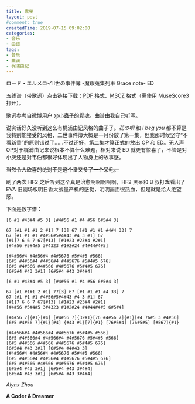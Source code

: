 ```yaml
---
title: 雲雀
layout: post
#comment: true
createdTime: 2019-07-15 09:02:00
categories:
- 音乐
- 曲谱
tags:
- 音乐
- 曲谱
- 梶浦由紀
---
```

ロード・エルメロイⅡ世の事件簿 -魔眼蒐集列車 Grace note- ED

五线谱（带歌词）点击链接下载：[PDF 格式](./hibari.pdf)、[MSCZ 格式](./hibari.mscz)（需使用 MuseScore3 打开）。

歌词参考自微博用户 [@小蟲子的覺魂](https://weibo.com/u/5699383914)。曲谱由我自己听写。

<!--more-->

说实话好久没听到这么有梶浦由记风格的曲子了。*花の唄* 和 *I beg you* 都不算是我特别能接受的风格，二世事件簿大概是一月份放了第一集，但我那时候坚守“不看新番”的原则错过了……不过还好，第二集才算正式的放出 OP 和 ED。无人声OP对于梶浦由记来说根本不算什么难题，相对来说 ED 就更有惊喜了，不管是对小灰还是对韦伯都很好体现出了人物身上的故事感。

~~当然令人欣喜的绝对不是这个番又多了一个呆毛。~~

刷了两次 HF2 之后听到这个真是治愈啊啊啊啊啊，HF2 黑呆和 B 叔打戏看出了 EVA 旧剧场版明日香大战量产机的感觉，明明画面很热血，但是就是给人绝望感。

下面是数字谱：

```
[6 #1 #43#4 #5 3] [#4#56 #1 #4 #56 6#5#4 3]

67 [#1 #1 #1 2 #1] 7 [3] 67 [#1 #1 #1 #4#4 33] 7
67 [#1 #1 #1 #4#56#5#4#43 #4 3 #1] 67
[#1]7 6 6 7 67[#13] [#1#23 #23#4 #2#1]
[#4#56 #5#4#5 3#4323 #1#2#24 #4#44#4#5]

[#4#56#4 #4#56#4 #4#5676 #5#4#5 #566]
[6#5 #4#56#4 #4#56#4 #4#5676 #5#4#5 676]
[6#5 #4#566 #4#566 #4#5676 #5#4#5 676]
[6#5#4 #43 3#1] [6#5#4 #43 3#4#4]

[6 #1 #43#4 #5 3] [#4#56 #1 #4 #56 6#5#4 3]

67 [#1 #1#1 2 #1] 77[3] 67 [#1 #1 #1 #4 33] 7
67 [#1 #1 #1 #4#56#5#4#43 #4 3 #1] 67
[#1]7 6 6 7 67[#13] [#1#23 #23#4 #2#1]
[#4#56 #5#4#5 3#4323 #1#2#24 #4#44#4#5 6#5#4]

[#4#56 7]{#1}[#4] [#4#56 7]{32#1}[76 #4#56 7]{#1}[#4 76#5 3 #4#56]
[6#5 #4#56 7]{#1}[#4] {#43 #1}[7]{#1} [76#5#4] [76#5#5] [#567]{#1}

[#4#566#4 #4#566#4 #4#5676 #5#4#5 #566]
[6#5 #4#566#4 #4#566#4 #4#5676 #5#4#5 #566]
[6#5 #4#566 #4#566 #4#5676 #5#4#5 676]
[6#5#4 #43 3#1] [6#5#4 #4#43 3]
[#4#56#4 #4#56#4 #4#5676 #5#4#5 #566]
[6#5 #4#56#4 #4#56#4 #4#5676 #5#4#5 676]
[6#5 #4#566 #4#566 #4#5676 #5#4#5 676]
[6#5#4 #43 3#1] [6#5#4 #43 3#4#4]
[6#5#4 #43 3#1] [6#5#4 #43 3#4#4]
```

*Alynx Zhou*

**A Coder & Dreamer**
